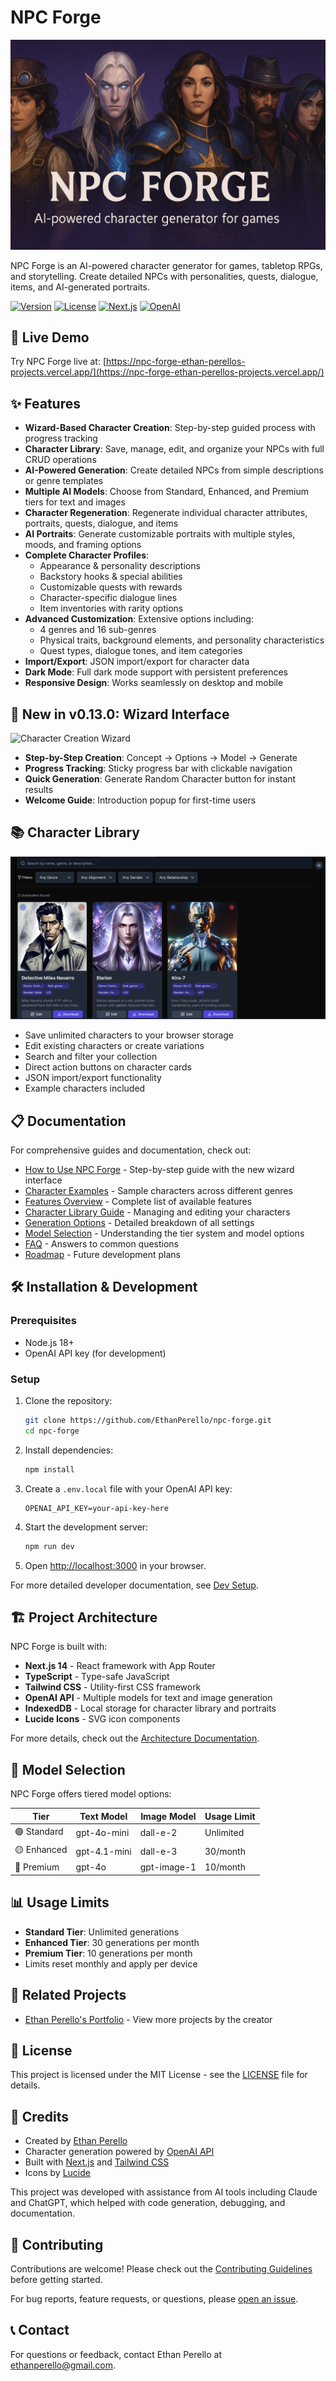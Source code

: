 # NPC Forge

![Site Header](/public/images/site-header.png)

NPC Forge is an AI-powered character generator for games, tabletop RPGs, and storytelling. Create detailed NPCs with personalities, quests, dialogue, items, and AI-generated portraits.

[![Version](https://img.shields.io/badge/version-0.17.0-blue.svg)](https://github.com/EthanPerello/npc-forge/releases)
[![License](https://img.shields.io/badge/license-MIT-green.svg)](LICENSE)
[![Next.js](https://img.shields.io/badge/built%20with-Next.js%2014-black)](https://nextjs.org/)
[![OpenAI](https://img.shields.io/badge/powered%20by-OpenAI-lightgrey)](https://openai.com/)

## 🚀 Live Demo

Try NPC Forge live at: [https://npc-forge-ethan-perellos-projects.vercel.app/](https://npc-forge-ethan-perellos-projects.vercel.app/)

## ✨ Features

- **Wizard-Based Character Creation**: Step-by-step guided process with progress tracking
- **Character Library**: Save, manage, edit, and organize your NPCs with full CRUD operations
- **AI-Powered Generation**: Create detailed NPCs from simple descriptions or genre templates
- **Multiple AI Models**: Choose from Standard, Enhanced, and Premium tiers for text and images
- **Character Regeneration**: Regenerate individual character attributes, portraits, quests, dialogue, and items
- **AI Portraits**: Generate customizable portraits with multiple styles, moods, and framing options
- **Complete Character Profiles**: 
  - Appearance & personality descriptions
  - Backstory hooks & special abilities
  - Customizable quests with rewards
  - Character-specific dialogue lines
  - Item inventories with rarity options
- **Advanced Customization**: Extensive options including:
  - 4 genres and 16 sub-genres
  - Physical traits, background elements, and personality characteristics
  - Quest types, dialogue tones, and item categories
- **Import/Export**: JSON import/export for character data
- **Dark Mode**: Full dark mode support with persistent preferences
- **Responsive Design**: Works seamlessly on desktop and mobile

## 🔄 New in v0.13.0: Wizard Interface

![Character Creation Wizard](https://via.placeholder.com/800x400/6366f1/ffffff?text=Character+Creation+Wizard)

- **Step-by-Step Creation**: Concept → Options → Model → Generate
- **Progress Tracking**: Sticky progress bar with clickable navigation
- **Quick Generation**: Generate Random Character button for instant results
- **Welcome Guide**: Introduction popup for first-time users

## 📚 Character Library

![Character Library](/public/images/character-library.png)

- Save unlimited characters to your browser storage
- Edit existing characters or create variations
- Search and filter your collection
- Direct action buttons on character cards
- JSON import/export functionality
- Example characters included

## 📋 Documentation

For comprehensive guides and documentation, check out:

- [How to Use NPC Forge](/docs/how-to-use) - Step-by-step guide with the new wizard interface
- [Character Examples](/docs/character-examples) - Sample characters across different genres
- [Features Overview](/docs/features) - Complete list of available features
- [Character Library Guide](/docs/library) - Managing and editing your characters
- [Generation Options](/docs/generation-options) - Detailed breakdown of all settings
- [Model Selection](/docs/models) - Understanding the tier system and model options
- [FAQ](/docs/faq) - Answers to common questions
- [Roadmap](/docs/roadmap) - Future development plans

## 🛠️ Installation & Development

### Prerequisites

- Node.js 18+
- OpenAI API key (for development)

### Setup

1. Clone the repository:
   ```bash
   git clone https://github.com/EthanPerello/npc-forge.git
   cd npc-forge
   ```

2. Install dependencies:
   ```bash
   npm install
   ```

3. Create a `.env.local` file with your OpenAI API key:
   ```
   OPENAI_API_KEY=your-api-key-here
   ```

4. Start the development server:
   ```bash
   npm run dev
   ```

5. Open [http://localhost:3000](http://localhost:3000) in your browser.

For more detailed developer documentation, see [Dev Setup](/docs/dev-setup).

## 🏗️ Project Architecture

NPC Forge is built with:

- **Next.js 14** - React framework with App Router
- **TypeScript** - Type-safe JavaScript
- **Tailwind CSS** - Utility-first CSS framework
- **OpenAI API** - Multiple models for text and image generation
- **IndexedDB** - Local storage for character library and portraits
- **Lucide Icons** - SVG icon components

For more details, check out the [Architecture Documentation](/docs/architecture).

## 🔧 Model Selection

NPC Forge offers tiered model options:

| Tier | Text Model | Image Model | Usage Limit |
|------|------------|-------------|-------------|
| 🟢 Standard | gpt-4o-mini | dall-e-2 | Unlimited |
| 🟡 Enhanced | gpt-4.1-mini | dall-e-3 | 30/month |
| 🔴 Premium | gpt-4o | gpt-image-1 | 10/month |

## 📊 Usage Limits

- **Standard Tier**: Unlimited generations
- **Enhanced Tier**: 30 generations per month
- **Premium Tier**: 10 generations per month
- Limits reset monthly and apply per device

## 🔗 Related Projects

- [Ethan Perello's Portfolio](https://github.com/EthanPerello/ethanperello.github.io) - View more projects by the creator

## 📜 License

This project is licensed under the MIT License - see the [LICENSE](LICENSE) file for details.

## 👏 Credits

- Created by [Ethan Perello](https://github.com/EthanPerello)
- Character generation powered by [OpenAI API](https://openai.com/)
- Built with [Next.js](https://nextjs.org/) and [Tailwind CSS](https://tailwindcss.com/)
- Icons by [Lucide](https://lucide.dev/)

This project was developed with assistance from AI tools including Claude and ChatGPT, which helped with code generation, debugging, and documentation.

## 🤝 Contributing

Contributions are welcome! Please check out the [Contributing Guidelines](/docs/contributing) before getting started.

For bug reports, feature requests, or questions, please [open an issue](https://github.com/EthanPerello/npc-forge/issues).

## 📞 Contact

For questions or feedback, contact Ethan Perello at [ethanperello@gmail.com](mailto:ethanperello@gmail.com).
